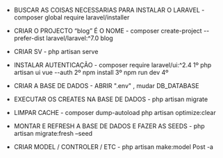 - BUSCAR AS COISAS NECESSARIAS PARA INSTALAR O LARAVEL -
composer global require laravel/installer 



- CRIAR O PROJECTO “blog” É O NOME -
composer create-project --prefer-dist laravel/laravel:^7.0 blog



- CRIAR SV -
php artisan serve



- INSTALAR AUTENTICAÇÃO -
composer require laravel/ui:^2.4	1º
php artisan ui vue --auth		2º
npm install			3º
npm run dev			4º



- CRIAR A BASE DE DADOS -
ABRIR ".env" , mudar DB_DATABASE



- EXECUTAR OS CREATES NA BASE DE DADOS -
php artisan migrate



- LIMPAR CACHE -
composer dump-autoload
php artisan optimize:clear



- MONTAR E REFRESH A BASE DE DADOS E FAZER AS SEEDS -
php artisan migrate:fresh –seed



- CRIAR MODEL / CONTROLER / ETC -
php artisan make:model Post -a
